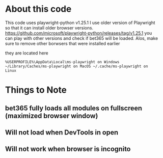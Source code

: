 # About this code

This code uses playwright-python v1.25.1
I use older version of Playwright so that it can install older browser versions.
https://github.com/microsoft/playwright-python/releases/tag/v1.25.1
you can play with other versions and check if bet365 will be loaded.
Alos, make sure to remove other borwsers that were installed earlier

they are located here

`%USERPROFILE%\AppData\Local\ms-playwright on Windows
~/Library/Caches/ms-playwright on MacOS
~/.cache/ms-playwright on Linux`

# Things to Note
## bet365 fully loads all modules  on fullscreen (maximized browser window)
## Will not load when DevTools in open
## Will not work when browser is incognito